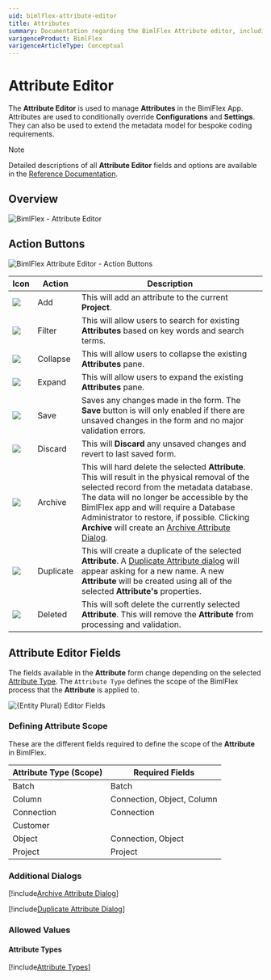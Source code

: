 ```yaml
---
uid: bimlflex-attribute-editor
title: Attributes
summary: Documentation regarding the BimlFlex Attribute editor, including editor fields, field descriptions, and data types. 
varigenceProduct: BimlFlex
varigenceArticleType: Conceptual
---
```

# Attribute Editor

The **Attribute Editor** is used to manage **Attributes** in the BimlFlex App. Attributes are used to conditionally override **Configurations** and **Settings**. They can also be used to extend the metadata model for bespoke coding requirements.

> [!NOTE]
> Detailed descriptions of all **Attribute Editor** fields and options are available in the [Reference Documentation](xref:bimlflex-app-reference-documentation-Connections).

## Overview

![BimlFlex - Attribute Editor](images/bfx-attributes-editor-overview.png "BimlFlex - Attribute Editor")

## Action Buttons

![BimlFlex Attribute Editor - Action Buttons](images/bfx-attributes-action-buttons.png "BimlFlex Attribute Editor - Action Buttons")

| Icon | Action | Description |
|-|-|-|
| <div class="icon-col m-5"><img src="images/svg-icons/add.svg"/></div> | Add | This will add an attribute to the current **Project**. |
| <div class="icon-col m-5"><img src="images/svg-icons/filter-clear.svg"/></div> | Filter | This will allow users to search for existing **Attributes** based on key words and search terms. |
| <div class="icon-col m-5"><img src="images/svg-icons/expanded.svg"/></div> | Collapse | This will allow users to collapse the existing **Attributes** pane. |
| <div class="icon-col m-5"><img src="images/svg-icons/collapsed.svg"/></div> | Expand | This will allow users to expand the existing **Attributes** pane. |
| <div class="icon-col m-5"><img src="images/svg-icons/save.svg"/></div> | Save | Saves any changes made in the form. The **Save** button is will only enabled if there are unsaved changes in the form and no major validation errors. |
| <div class="icon-col m-5"><img src="images/svg-icons/discard.svg"/></div> | Discard | This will **Discard** any unsaved changes and revert to last saved form. |
| <div class="icon-col m-5"><img src="images/svg-icons/archive-delete.svg"/></div> | Archive | This will hard delete the selected **Attribute**.  This will result in the physical removal of the selected record from the metadata database.  The data will no longer be accessible by the BimlFlex app and will require a Database Administrator to restore, if possible. Clicking **Archive** will create an [Archive Attribute Dialog](#archive-attribute-dialog). |
| <div class="icon-col m-5"><img src="images/svg-icons/duplicate-objects.svg" /></div> | Duplicate | This will create a duplicate of the selected **Attribute**.  A [Duplicate Attribute dialog](#duplicate-attribute-dialog) will appear asking for a new name. A new **Attribute** will be created using all of the selected **Attribute's** properties. |
| <div class="icon-col m-5"><img src="images/bimlflex-app-action-switch.png" /></div> | Deleted | This will soft delete the currently selected **Attribute**.  This will remove the **Attribute** from processing and validation. |

## Attribute Editor Fields

The fields available in the **Attribute** form change depending on the selected [Attribute Type](#attribute-types). The `Attribute Type` defines the scope of the BimlFlex process that the **Attribute** is applied to.

<img
    src="images/attributes-fields.64566.png"
    title="{Entity Plural} Editor Fields"
/>

### Defining Attribute Scope

These are the different fields required to define the scope of the **Attribute** in BimlFlex.

| Attribute Type (Scope) | Required Fields |
|-|-|
| Batch | Batch |
| Column | Connection, Object, Column |
| Connection | Connection |
| Customer | |
| Object | Connection, Object |
| Project | Project |

### Additional Dialogs

[!include[Archive Attribute Dialog](_dialog-archive-attribute-single.md)]

[!include[Duplicate Attribute Dialog](_dialog-duplicate-attribute.md)]

### Allowed Values

#### Attribute Types

[!include[Attribute Types](../reference-documentation/static-data/_enum-attribute-type.md)]
